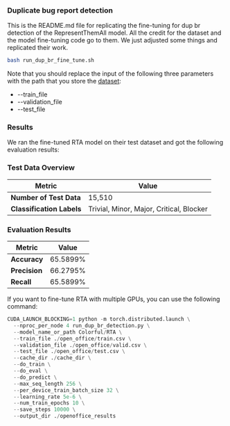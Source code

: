 ### Duplicate bug report detection

This is the README.md file for replicating the fine-tuning for dup br detection of the RepresentThemAll model. All the credit for the dataset and the model fine-tuning code go to them. We just adjusted some things and replicated their work.

```bash
bash run_dup_br_fine_tune.sh
```

Note that you should replace the input of the following three parameters with the path that you store the [dataset](https://drive.google.com/drive/folders/1gPnZbgOO4XiBBsyF27jS--XwhHaInxlQ):

- --train_file
- --validation_file
- --test_file

### Results
We ran the fine-tuned RTA model on their test dataset and got the following evaluation results:


### Test Data Overview

| Metric                        | Value                                        |
|--------------------------------|----------------------------------------------|
| **Number of Test Data**        | 15,510                                       |
| **Classification Labels**      | Trivial, Minor, Major, Critical, Blocker     |

### Evaluation Results

| Metric       | Value     |
|--------------|-----------|
| **Accuracy** | 65.5899%  |
| **Precision**| 66.2795%  |
| **Recall**   | 65.5899%  |



If you want to fine-tune RTA with multiple GPUs, you can use the following command:
```python
CUDA_LAUNCH_BLOCKING=1 python -m torch.distributed.launch \
  --nproc_per_node 4 run_dup_br_detection.py \
  --model_name_or_path Colorful/RTA \
  --train_file ./open_office/train.csv \
  --validation_file ./open_office/valid.csv \
  --test_file ./open_office/test.csv \
  --cache_dir ./cache_dir \
  --do_train \
  --do_eval \
  --do_predict \
  --max_seq_length 256 \
  --per_device_train_batch_size 32 \
  --learning_rate 5e-6 \
  --num_train_epochs 10 \
  --save_steps 10000 \
  --output_dir ./openoffice_results
```


